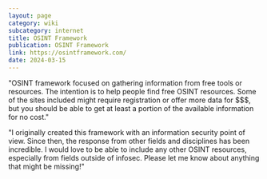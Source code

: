 ```yaml
---
layout: page
category: wiki
subcategory: internet
title: OSINT Framework
publication: OSINT Framework
link: https://osintframework.com/
date: 2024-03-15
---
```


"OSINT framework focused on gathering information from free tools or resources. The intention is to help people find free OSINT resources. Some of the sites included might require registration or offer more data for $$$, but you should be able to get at least a portion of the available information for no cost."

"I originally created this framework with an information security point of view. Since then, the response from other fields and disciplines has been incredible. I would love to be able to include any other OSINT resources, especially from fields outside of infosec. Please let me know about anything that might be missing!"

